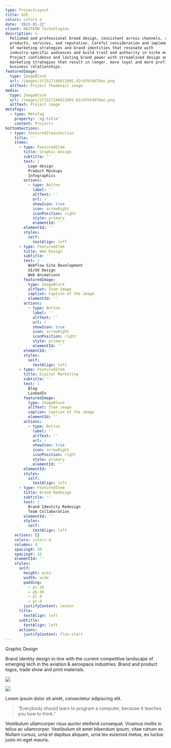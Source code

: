 ```yaml
---
type: ProjectLayout
title: b2b
colors: colors-a
date: '2022-01-22'
client: NEXTEON Technologies
description: >-
  Polished and professional brand design, consistent across channels, sells
  products, services, and reputation. Careful consideration and implementation
  of marketing strategies and brand identities that resonate with
  industry-specific audiences and build trust and authority in niche markets.
  Project confidence and lasting brand power with streamlined design and content
  marketing strategies that result in longer, more loyal and more profitable
  business relationships.
featuredImage:
  type: ImageBlock
  url: /images/1f1517146612605.62c6fbfdd70ac.png
  altText: Project thumbnail image
media:
  type: ImageBlock
  url: /images/1f1517146612605.62c6fbfdd70ac.png
  altText: Project image
metaTags:
  - type: MetaTag
    property: 'og:title'
    content: Projects
bottomSections:
  - type: FeaturedItemsSection
    title: ''
    items:
      - type: FeaturedItem
        title: Graphic Design
        subtitle: ''
        text: |
          Logo design
          Product Mockups
          Infographics
        actions:
          - type: Button
            label: ''
            altText: ''
            url: /
            showIcon: true
            icon: arrowRight
            iconPosition: right
            style: primary
            elementId: ''
        elementId: ''
        styles:
          self:
            textAlign: left
      - type: FeaturedItem
        title: Web Design
        subtitle: ''
        text: |
          Webflow Site Development
          UI/UX Design
          Web Animations
        featuredImage:
          type: ImageBlock
          altText: Item image
          caption: Caption of the image
          elementId: ''
        actions:
          - type: Button
            label: ''
            altText: ''
            url: /
            showIcon: true
            icon: arrowRight
            iconPosition: right
            style: primary
            elementId: ''
        elementId: ''
        styles:
          self:
            textAlign: left
      - type: FeaturedItem
        title: Digital Marketing
        subtitle: ''
        text: |
          Blog
          LinkedIn
        featuredImage:
          type: ImageBlock
          altText: Item image
          caption: Caption of the image
          elementId: ''
        actions:
          - type: Button
            label: ''
            altText: ''
            url: /
            showIcon: true
            icon: arrowRight
            iconPosition: right
            style: primary
            elementId: ''
        elementId: ''
        styles:
          self:
            textAlign: left
      - type: FeaturedItem
        title: Brand Redesign
        subtitle: ''
        text: |
          Brand Identity Redesign
          Team Collaboration
        elementId: ''
        styles:
          self:
            textAlign: left
    actions: []
    colors: colors-d
    columns: 4
    spacingX: 30
    spacingY: 16
    elementId: ''
    styles:
      self:
        height: auto
        width: wide
        padding:
          - pt-28
          - pb-36
          - pl-4
          - pr-4
        justifyContent: center
      title:
        textAlign: left
      subtitle:
        textAlign: left
      actions:
        justifyContent: flex-start
---
```

Graphic Design

Brand identity design in-line with the current competitive landscape of emerging tech in the aviation & aerospace industries. Brand and product logos, trade show and print materials.

![](/images/ca0c3c146612605.62b359211258b.jpg)

![](/images/NEXTEON-Grapbic-Design-Event-Banners-KV.png)

Lorem ipsum dolor sit amet, consectetur adipiscing elit.

> “Everybody should learn to program a computer, because it teaches you how to think.”

Vestibulum ullamcorper risus auctor eleifend consequat. Vivamus mollis in tellus ac ullamcorper. Vestibulum sit amet bibendum ipsum, vitae rutrum ex. Nullam cursus, urna et dapibus aliquam, urna leo euismod metus, eu luctus justo mi eget mauris.
